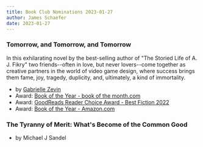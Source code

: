 ```yaml
---
title: Book Club Nominations 2023-01-27
author: James Schaefer
date: 2023-01-27
---
```


### Tomorrow, and Tomorrow, and Tomorrow
  
In this exhilarating novel by the best-selling author of "The Storied Life of A.
J. Fikry" two friends--often in love, but never lovers--come together as
creative partners in the world of video game design, where success brings them
fame, joy, tragedy, duplicity, and, ultimately, a kind of immortality.

  - by [Gabrielle Zevin]
  - Award: [Book of the Year - book of the month.com]
  - Award: [GoodReads Reader Choice Award - Best Fiction 2022]
  - Award: [Book of the Year - Amazon.com]

[Tomorrow, and Tomorrow, and Tomorrow]: https://www.goodreads.com/book/show/58784475-tomorrow-and-tomorrow-and-tomorrow
[GoodReads Reader Choice Award - Best Fiction 2022]: https://www.goodreads.com/choiceawards/best-fiction-books-2022 
[Book of the Year - book of the month.com]: https://gabriellezevin.com/2022/11/10/tomorrow-is-the-2022-botm-book-of-the-year/
[Gabrielle Zevin]: https://gabriellezevin.com/
[Book of the Year - Amazon.com]: https://www.amazon.com/b?node=17276804011

### The Tyranny of Merit: What's Become of the Common Good

  - by Michael J Sandel

